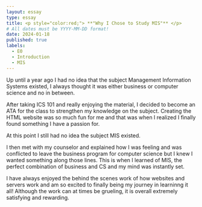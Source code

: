 ```yaml
---
layout: essay
type: essay
title: <p style="color:red;"> **"Why I Chose to Study MIS"** </p>
# All dates must be YYYY-MM-DD format!
date: 2024-01-18
published: true
labels:
  - E0
  - Introduction
  - MIS
---
```


Up until a year ago I had no idea that the subject Management Information Systems existed, I always thought it was either business or computer science and no in between. 

After taking ICS 101 and really enjoying the material, I decided to become an ATA for the class to strengthen my knowledge on the subject. Creating the HTML website was so much fun for me and that was when I realized I finally found something I have a passion for. 

At this point I still had no idea the subject MIS existed.

I then met with my counselor and explained how I was feeling and was conflicted to leave the business program for computer science but I knew I wanted something along those lines. This is when I learned of MIS, the perfect combination of business and CS and my mind was instantly set. 

I have always enjoyed the behind the scenes work of how websites and servers work and am so excited to finally being my journey in learninng it all! Although the work can at times be grueling, it is overall extremely satisfying and rewarding.
